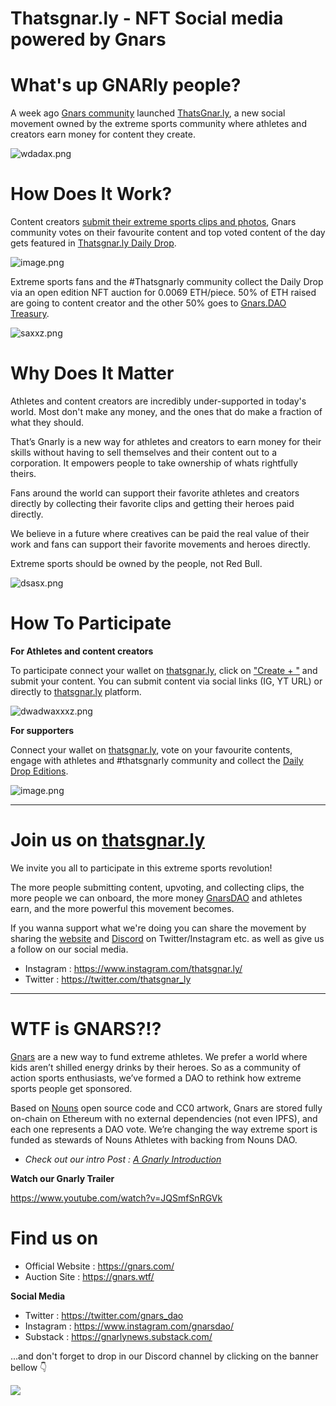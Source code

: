 # Thatsgnar.ly - NFT Social media powered by Gnars

# What's up GNARly people?

A week ago [Gnars community](https://www.discord.gg/gnars) launched [ThatsGnar.ly](https://thatsgnar.ly/), a new social movement owned by the extreme sports community where athletes and creators earn money for content they create.

![wdadax.png](https://images.ecency.com/DQmSjadbMERtLxpSuRpQsKrajYgzA8ThQYDmx2EGmxoi8N5/wdadax.png)

# How Does It Work?

Content creators [submit their extreme sports clips and photos](https://thatsgnar.ly/create), Gnars community votes on their favourite content and top voted content of the day gets featured in [Thatsgnar.ly Daily Drop](https://thatsgnar.ly/edition).

![image.png](https://i.ibb.co/7jbmwpJ/image.png)

Extreme sports fans and the #Thatsgnarly community collect the Daily Drop via an open edition NFT auction for 0.0069 ETH/piece. 50% of ETH raised are going to content creator and the other 50% goes to [Gnars.DAO Treasury](https://gnars.wtf/).

![saxxz.png](https://images.ecency.com/DQmdZyWGtcdDRWAfUgH9nSYrXSpWQjpfZvcuUzG2dduv4rs/saxxz.png)

# Why Does It Matter

Athletes and content creators are incredibly under-supported in today's world. Most don't make any money, and the ones that do make a fraction of what they should.

That’s Gnarly is a new way for athletes and creators to earn money for their skills without having to sell themselves and their content out to a corporation. It empowers people to take ownership of whats rightfully theirs.

Fans around the world can support their favorite athletes and creators directly by collecting their favorite clips and getting their heroes paid directly.

We believe in a future where creatives can be paid the real value of their work and fans can support their favorite movements and heroes directly.

Extreme sports should be owned by the people, not Red Bull.

![dsasx.png](https://images.ecency.com/DQmcxpRw9kjUf2fmX1HCgiFMmfWGF3RjBrxcaF5ZJofDXib/dsasx.png)

# How To Participate

**For Athletes and content creators**

To participate connect your wallet on [thatsgnar.ly](https://thatsgnar.ly/), click on ["Create +
"](https://thatsgnar.ly/create) and submit your content. You can submit content via social links (IG, YT URL) or directly to [thatsgnar.ly](https://thatsgnar.ly/) platform.

![dwadwaxxxz.png](https://images.ecency.com/DQmQWFrYSqa9kCKLfBwsqHtEyhADz7skdkA5oHbkgjWgJjh/dwadwaxxxz.png)

**For supporters**

Connect your wallet on [thatsgnar.ly](https://thatsgnar.ly/), vote on your favourite contents, engage with athletes and #thatsgnarly community and collect the [Daily Drop Editions](https://thatsgnar.ly/edition).

![image.png](https://images.ecency.com/DQmS8MPiWuea5Si8tQ21kyhPgVjRqJVjbjeXmJbXsvTVSiJ/image.png)



--------------------

# Join us on [thatsgnar.ly](https://thatsgnar.ly/)

We invite you all to participate in this extreme sports revolution! 

The more people submitting content, upvoting, and collecting clips, the more people we can onboard, the more money [GnarsDAO](https://gnars.wtf/) and athletes earn, and the more powerful this movement becomes.

If you wanna support what we're doing you can share the movement by sharing the [website](https://thatsgnar.ly/) and [Discord](https://discord.com/invite/gnars) on Twitter/Instagram etc. as well as give us a follow on our social media.

 - Instagram : https://www.instagram.com/thatsgnar.ly/
 - Twitter : https://twitter.com/thatsgnar_ly

----------------------

# WTF is GNARS?!?

[Gnars](https://gnars.com) are a new way to fund extreme athletes. We prefer a world where kids aren’t shilled energy drinks by their heroes. So as a community of action sports enthusiasts, we’ve formed a DAO to rethink how extreme sports people get sponsored.

Based on [Nouns](https://nouns.wtf/) open source code and CC0 artwork, Gnars are stored fully on-chain on Ethereum with no external dependencies (not even IPFS), and each one represents a DAO vote. We’re changing the way extreme sport is funded as stewards of Nouns Athletes with backing from Nouns DAO.

 - *Check out our intro Post : [A Gnarly Introduction](https://skatehive.app/hive-173115/@gnars/a-gnarly-introduction)*

**Watch our Gnarly Trailer**

https://www.youtube.com/watch?v=JQSmfSnRGVk

# Find us on

 - Official Website : https://gnars.com/
 - Auction Site : https://gnars.wtf/

**Social Media**

 - Twitter : https://twitter.com/gnars_dao
 - Instagram : https://www.instagram.com/gnarsdao/
 - Substack : https://gnarlynews.substack.com/



...and don't forget to drop in our Discord channel by clicking on the banner bellow 👇

[![](https://i.imgur.com/Txdfc4A.png)
](https://discord.gg/vGAf9TP8Tr)
